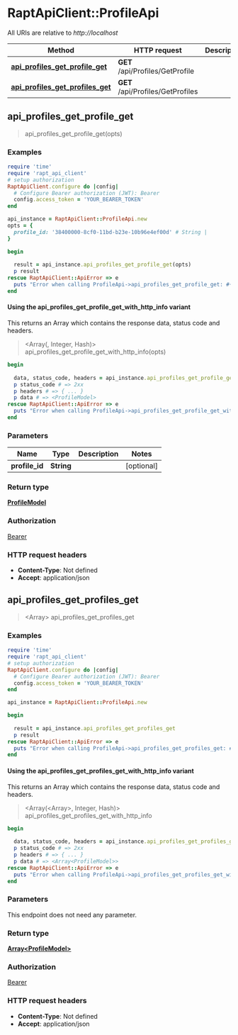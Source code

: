 # RaptApiClient::ProfileApi

All URIs are relative to *http://localhost*

| Method | HTTP request | Description |
| ------ | ------------ | ----------- |
| [**api_profiles_get_profile_get**](ProfileApi.md#api_profiles_get_profile_get) | **GET** /api/Profiles/GetProfile |  |
| [**api_profiles_get_profiles_get**](ProfileApi.md#api_profiles_get_profiles_get) | **GET** /api/Profiles/GetProfiles |  |


## api_profiles_get_profile_get

> <ProfileModel> api_profiles_get_profile_get(opts)



### Examples

```ruby
require 'time'
require 'rapt_api_client'
# setup authorization
RaptApiClient.configure do |config|
  # Configure Bearer authorization (JWT): Bearer
  config.access_token = 'YOUR_BEARER_TOKEN'
end

api_instance = RaptApiClient::ProfileApi.new
opts = {
  profile_id: '38400000-8cf0-11bd-b23e-10b96e4ef00d' # String | 
}

begin
  
  result = api_instance.api_profiles_get_profile_get(opts)
  p result
rescue RaptApiClient::ApiError => e
  puts "Error when calling ProfileApi->api_profiles_get_profile_get: #{e}"
end
```

#### Using the api_profiles_get_profile_get_with_http_info variant

This returns an Array which contains the response data, status code and headers.

> <Array(<ProfileModel>, Integer, Hash)> api_profiles_get_profile_get_with_http_info(opts)

```ruby
begin
  
  data, status_code, headers = api_instance.api_profiles_get_profile_get_with_http_info(opts)
  p status_code # => 2xx
  p headers # => { ... }
  p data # => <ProfileModel>
rescue RaptApiClient::ApiError => e
  puts "Error when calling ProfileApi->api_profiles_get_profile_get_with_http_info: #{e}"
end
```

### Parameters

| Name | Type | Description | Notes |
| ---- | ---- | ----------- | ----- |
| **profile_id** | **String** |  | [optional] |

### Return type

[**ProfileModel**](ProfileModel.md)

### Authorization

[Bearer](../README.md#Bearer)

### HTTP request headers

- **Content-Type**: Not defined
- **Accept**: application/json


## api_profiles_get_profiles_get

> <Array<ProfileModel>> api_profiles_get_profiles_get



### Examples

```ruby
require 'time'
require 'rapt_api_client'
# setup authorization
RaptApiClient.configure do |config|
  # Configure Bearer authorization (JWT): Bearer
  config.access_token = 'YOUR_BEARER_TOKEN'
end

api_instance = RaptApiClient::ProfileApi.new

begin
  
  result = api_instance.api_profiles_get_profiles_get
  p result
rescue RaptApiClient::ApiError => e
  puts "Error when calling ProfileApi->api_profiles_get_profiles_get: #{e}"
end
```

#### Using the api_profiles_get_profiles_get_with_http_info variant

This returns an Array which contains the response data, status code and headers.

> <Array(<Array<ProfileModel>>, Integer, Hash)> api_profiles_get_profiles_get_with_http_info

```ruby
begin
  
  data, status_code, headers = api_instance.api_profiles_get_profiles_get_with_http_info
  p status_code # => 2xx
  p headers # => { ... }
  p data # => <Array<ProfileModel>>
rescue RaptApiClient::ApiError => e
  puts "Error when calling ProfileApi->api_profiles_get_profiles_get_with_http_info: #{e}"
end
```

### Parameters

This endpoint does not need any parameter.

### Return type

[**Array&lt;ProfileModel&gt;**](ProfileModel.md)

### Authorization

[Bearer](../README.md#Bearer)

### HTTP request headers

- **Content-Type**: Not defined
- **Accept**: application/json

